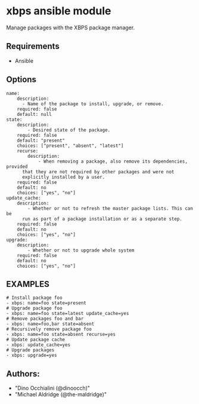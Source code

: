 # xbps ansible module

Manage packages with the XBPS package manager.
## Requirements
* Ansible

## Options
	name:
		description:
		  - Name of the package to install, upgrade, or remove.
		required: false
		default: null
	state:
		description:
			- Desired state of the package.
		required: false
		default: "present"
		choices: ["present", "absent", "latest"]
		recurse:
			description:
				- When removing a package, also remove its dependencies, provided
		  that they are not required by other packages and were not
		  explicitly installed by a user.
		required: false
		default: no
		choices: ["yes", "no"]
	update_cache:
		description:
			- Whether or not to refresh the master package lists. This can be
		  run as part of a package installation or as a separate step.
		required: false
		default: no
		choices: ["yes", "no"]
	upgrade:
		description:
			- Whether or not to upgrade whole system
		required: false
		default: no
		choices: ["yes", "no"]

## EXAMPLES
	# Install package foo
	- xbps: name=foo state=present
	# Upgrade package foo
	- xbps: name=foo state=latest update_cache=yes
	# Remove packages foo and bar
	- xbps: name=foo,bar state=absent
	# Recursively remove package foo
	- xbps: name=foo state=absent recurse=yes
	# Update package cache
	- xbps: update_cache=yes
	# Upgrade packages
	- xbps: upgrade=yes

## Authors:
* "Dino Occhialini (@dinoocch)"
* "Michael Aldridge (@the-maldridge)"
